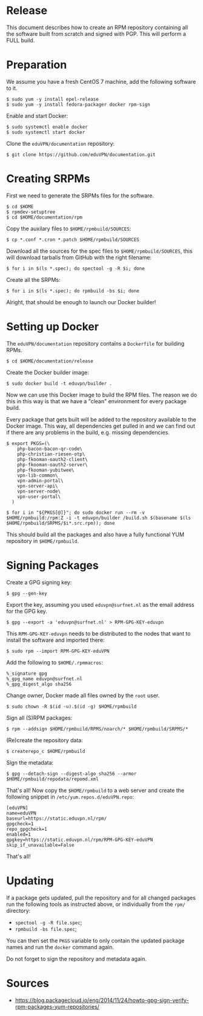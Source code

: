 # Release

This document describes how to create an RPM repository containing all the 
software built from scratch and signed with PGP. This will perform a FULL 
build.

# Preparation

We assume you have a fresh CentOS 7 machine, add the following software to it. 

    $ sudo yum -y install epel-release
    $ sudo yum -y install fedora-packager docker rpm-sign

Enable and start Docker:

    $ sudo systemctl enable docker
    $ sudo systemctl start docker

Clone the `eduVPN/documentation` repository:

    $ git clone https://github.com/eduVPN/documentation.git

# Creating SRPMs

First we need to generate the SRPMs files for the software.

    $ cd $HOME
    $ rpmdev-setuptree
    $ cd $HOME/documentation/rpm

Copy the auxilary files to `$HOME/rpmbuild/SOURCES`:

    $ cp *.conf *.cron *.patch $HOME/rpmbuild/SOURCES

Download all the sources for the spec files to `$HOME/rpmbuild/SOURCES`, this
will download tarballs from GitHub with the right filename:

    $ for i in $(ls *.spec); do spectool -g -R $i; done

Create all the SRPMs:

    $ for i in $(ls *.spec); do rpmbuild -bs $i; done

Alright, that should be enough to launch our Docker builder!

# Setting up Docker

The `eduVPN/documentation` repository contains a `Dockerfile` for building
RPMs.

    $ cd $HOME/documentation/release

Create the Docker builder image:

    $ sudo docker build -t eduvpn/builder .

Now we can use this Docker image to build the RPM files. The reason we do this
in this way is that we have a "clean" environment for every package build.

Every package that gets built will be added to the repository available to the
Docker image. This way, all dependencies get pulled in and we can find out if
there are any problems in the build, e.g. missing dependencies.

    $ export PKGS=(\
        php-bacon-bacon-qr-code\
        php-christian-riesen-otp\
        php-fkooman-oauth2-client\
        php-fkooman-oauth2-server\
        php-fkooman-yubitwee\
        vpn-lib-common\
        vpn-admin-portal\
        vpn-server-api\
        vpn-server-node\
        vpn-user-portal\
      )

    $ for i in "${PKGS[@]}"; do sudo docker run --rm -v $HOME/rpmbuild:/rpm:Z -i -t eduvpn/builder /build.sh $(basename $(ls $HOME/rpmbuild/SRPMS/$i*.src.rpm)); done

This should build all the packages and also have a fully functional YUM 
repository in `$HOME/rpmbuild`.

# Signing Packages

Create a GPG signing key:

    $ gpg --gen-key

Export the key, assuming you used `eduvpn@surfnet.nl` as the email address for
the GPG key.

    $ gpg --export -a 'eduvpn@surfnet.nl' > RPM-GPG-KEY-eduvpn

This `RPM-GPG-KEY-eduvpn` needs to be distributed to the nodes that want to 
install the software and imported there:

    $ sudo rpm --import RPM-GPG-KEY-eduVPN

Add the following to `$HOME/.rpmmacros`:

    %_signature gpg
    %_gpg_name eduvpn@surfnet.nl
    %_gpg_digest_algo sha256

Change owner, Docker made all files owned by the `root` user.

    $ sudo chown -R $(id -u).$(id -g) $HOME/rpmbuild

Sign all (S)RPM packages:

    $ rpm --addsign $HOME/rpmbuild/RPMS/noarch/* $HOME/rpmbuild/SRPMS/*

(Re)create the repository data:

    $ createrepo_c $HOME/rpmbuild

Sign the metadata:

    $ gpg --detach-sign --digest-algo sha256 --armor $HOME/rpmbuild/repodata/repomd.xml

That's all! Now copy the `$HOME/rpmbuild` to a web server and create the 
following snippet in `/etc/yum.repos.d/eduVPN.repo`:

    [eduVPN]
    name=eduVPN
    baseurl=https://static.eduvpn.nl/rpm/
    gpgcheck=1
    repo_gpgcheck=1
    enabled=1
    gpgkey=https://static.eduvpn.nl/rpm/RPM-GPG-KEY-eduVPN
    skip_if_unavailable=False

That's all!

# Updating

If a package gets updated, pull the repository and for all changed packages
run the following tools as instructed above, or individually from the `rpm/` 
directory:

* `spectool -g -R file.spec`;
* `rpmbuild -bs file.spec`;

You can then set the `PKGS` variable to only contain the updated package 
names and run the `docker` command again.

Do not forget to sign the repository and metadata again.

# Sources

* https://blog.packagecloud.io/eng/2014/11/24/howto-gpg-sign-verify-rpm-packages-yum-repositories/

